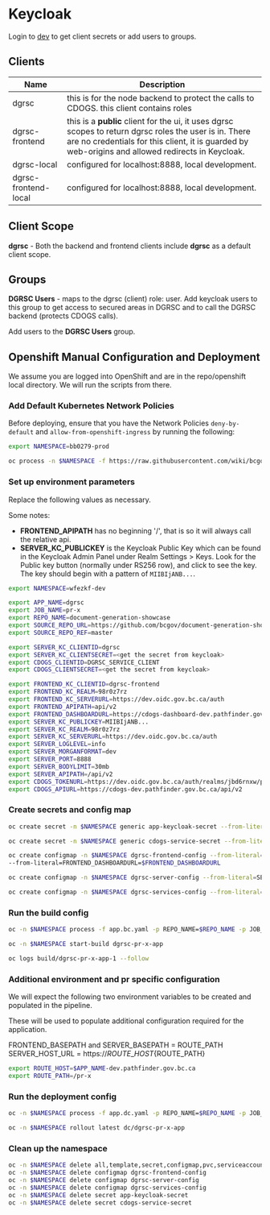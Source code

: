 # Keycloak

Login to [dev](https://dev.oidc.gov.bc.ca/auth/admin/98r0z7rz/console/#/realms/98r0z7rz/clients) to get client secrets or add users to groups.

## Clients

| Name | Description |
| ---- | --- |
| dgrsc | this is for the node backend to protect the calls to CDOGS.  this client contains roles |
| dgrsc-frontend | this is a **public** client for the ui, it uses dgrsc scopes to return dgrsc roles the user is in.  There are no credentials for this client, it is guarded by web-origins and allowed redirects in Keycloak.|
| dgrsc-local | configured for localhost:8888, local development. |
| dgrsc-frontend-local | configured for localhost:8888, local development.|

## Client Scope

**dgrsc** - Both the backend and frontend clients include **dgrsc** as a default client scope.

## Groups

**DGRSC Users** - maps to the dgrsc (client) role: user.  Add keycloak users to this group to get access to secured areas in DGRSC and to call the DGRSC backend (protects CDOGS calls).

Add users to the **DGRSC Users** group.

## Openshift Manual Configuration and Deployment

We assume you are logged into OpenShift and are in the repo/openshift local directory.  We will run the scripts from there.

### Add Default Kubernetes Network Policies

Before deploying, ensure that you have the Network Policies `deny-by-default` and `allow-from-openshift-ingress` by running the following:

``` sh
export NAMESPACE=bb0279-prod

oc process -n $NAMESPACE -f https://raw.githubusercontent.com/wiki/bcgov/nr-get-token/assets/templates/default.np.yaml | oc apply -n $NAMESPACE -f -
```

### Set up environment parameters

Replace the following values as necessary.

Some notes:

- **FRONTEND\_APIPATH** has no beginning '/', that is so it will always call the relative api.
- **SERVER\_KC\_PUBLICKEY** is the Keycloak Public Key which can be found in the Keycloak Admin Panel under Realm Settings > Keys. Look for the Public key button (normally under RS256 row), and click to see the key. The key should begin with a pattern of `MIIBIjANB...`.

``` sh
export NAMESPACE=wfezkf-dev

export APP_NAME=dgrsc
export JOB_NAME=pr-x
export REPO_NAME=document-generation-showcase
export SOURCE_REPO_URL=https://github.com/bcgov/document-generation-showcase
export SOURCE_REPO_REF=master

export SERVER_KC_CLIENTID=dgrsc
export SERVER_KC_CLIENTSECRET=<get the secret from keycloak>
export CDOGS_CLIENTID=DGRSC_SERVICE_CLIENT
export CDOGS_CLIENTSECRET=<get the secret from keycloak>

export FRONTEND_KC_CLIENTID=dgrsc-frontend
export FRONTEND_KC_REALM=98r0z7rz
export FRONTEND_KC_SERVERURL=https://dev.oidc.gov.bc.ca/auth
export FRONTEND_APIPATH=api/v2
export FRONTEND_DASHBOARDURL=https://cdogs-dashboard-dev.pathfinder.gov.bc.ca/s/cdogs/app/kibana#/dashboard/9650e8f0-51ca-11ea-8605-0f7f1dd82992?embed=true
export SERVER_KC_PUBLICKEY=MIIBIjANB...
export SERVER_KC_REALM=98r0z7rz
export SERVER_KC_SERVERURL=https://dev.oidc.gov.bc.ca/auth
export SERVER_LOGLEVEL=info
export SERVER_MORGANFORMAT=dev
export SERVER_PORT=8888
export SERVER_BODYLIMIT=30mb
export SERVER_APIPATH=/api/v2
export CDOGS_TOKENURL=https://dev.oidc.gov.bc.ca/auth/realms/jbd6rnxw/protocol/openid-connect/token
export CDOGS_APIURL=https://cdogs-dev.pathfinder.gov.bc.ca/api/v2
```

### Create secrets and config map

``` sh
oc create secret -n $NAMESPACE generic app-keycloak-secret --from-literal=username=$SERVER_KC_CLIENTID --from-literal=password=$SERVER_KC_CLIENTSECRET --type=kubernetes.io/basic-auth
```

``` sh
oc create secret -n $NAMESPACE generic cdogs-service-secret --from-literal=username=$CDOGS_CLIENTID --from-literal=password=$CDOGS_CLIENTSECRET --type=kubernetes.io/basic-auth
```

``` sh
oc create configmap -n $NAMESPACE dgrsc-frontend-config --from-literal=FRONTEND_KC_CLIENTID=$FRONTEND_KC_CLIENTID --from-literal=FRONTEND_KC_REALM=$FRONTEND_KC_REALM --from-literal=FRONTEND_KC_SERVERURL=$FRONTEND_KC_SERVERURL --from-literal=FRONTEND_APIPATH=$FRONTEND_APIPATH
--from-literal=FRONTEND_DASHBOARDURL=$FRONTEND_DASHBOARDURL
```

``` sh
oc create configmap -n $NAMESPACE dgrsc-server-config --from-literal=SERVER_KC_PUBLICKEY=$SERVER_KC_PUBLICKEY  --from-literal=SERVER_KC_REALM=$SERVER_KC_REALM --from-literal=SERVER_KC_SERVERURL=$SERVER_KC_SERVERURL --from-literal=SERVER_LOGLEVEL=$SERVER_LOGLEVEL --from-literal=SERVER_MORGANFORMAT=$SERVER_MORGANFORMAT --from-literal=SERVER_PORT=$SERVER_PORT --from-literal=SERVER_BODYLIMIT=$SERVER_BODYLIMIT --from-literal=SERVER_APIPATH=$SERVER_APIPATH
```

``` sh
oc create configmap -n $NAMESPACE dgrsc-services-config --from-literal=CDOGS_TOKENURL=$CDOGS_TOKENURL --from-literal=CDOGS_APIURL=$CDOGS_APIURL
```

### Run the build config

``` sh
oc -n $NAMESPACE process -f app.bc.yaml -p REPO_NAME=$REPO_NAME -p JOB_NAME=$JOB_NAME -p SOURCE_REPO_URL=$SOURCE_REPO_URL -p SOURCE_REPO_REF=$SOURCE_REPO_REF -o yaml | oc -n $NAMESPACE create -f -

oc -n $NAMESPACE start-build dgrsc-pr-x-app

oc logs build/dgrsc-pr-x-app-1 --follow
```

### Additional environment and pr specific configuration

We will expect the following two environment variables to be created and populated in the pipeline.

These will be used to populate additional configuration required for the application.

FRONTEND\_BASEPATH and SERVER\_BASEPATH  = ROUTE\_PATH
SERVER\_HOST\_URL = https://${ROUTE\_HOST}${ROUTE\_PATH}

``` sh
export ROUTE_HOST=$APP_NAME-dev.pathfinder.gov.bc.ca
export ROUTE_PATH=/pr-x
```

### Run the deployment config

``` sh
oc -n $NAMESPACE process -f app.dc.yaml -p REPO_NAME=$REPO_NAME -p JOB_NAME=$JOB_NAME -p NAMESPACE=$NAMESPACE -p APP_NAME=$APP_NAME -p ROUTE_HOST=$ROUTE_HOST -p ROUTE_PATH=$ROUTE_PATH  -o yaml | oc -n $NAMESPACE create -f -

oc -n $NAMESPACE rollout latest dc/dgrsc-pr-x-app
```

### Clean up the namespace

``` sh
oc -n $NAMESPACE delete all,template,secret,configmap,pvc,serviceaccount,rolebinding --selector app=$APP_NAME-$JOB_NAME
oc -n $NAMESPACE delete configmap dgrsc-frontend-config
oc -n $NAMESPACE delete configmap dgrsc-server-config
oc -n $NAMESPACE delete configmap dgrsc-services-config
oc -n $NAMESPACE delete secret app-keycloak-secret
oc -n $NAMESPACE delete secret cdogs-service-secret
```
